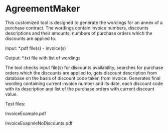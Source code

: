 # AgreementMaker
This customized tool is designed to generate the wordings for an annex of a purchase contract. The wordings contain invoice numbers, discounts descriptions and their amounts, numbers of purchase orders which the discounts are applied to.

Input: *.pdf file(s) - invoice(s)

Output: *.txt file with list of wordings

The tool checks input file(s) for discounts availability, searches for purchase orders which the discounts are applied to, gets discount description from database on the basis of discount code taken from invoice. Generates final wording containing current invoice number and its date, each discount code with its description and list of the purchase orders with current discount value.

Test files: 

InvoiceExample.pdf

InvoiceExapmleNoDiscounts.pdf
